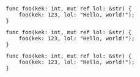 <pre class="code-highlight light-theme">
<span class="keyword keyword.other">func</span> <span class="func">foo</span><span class="punctuation">(</span><span class="variable">kek</span><span class="operator operator.punctuation">:</span> <span class="type type.builtin">int</span><span class="separator">,</span> <span class="modifier modifier.mut">mut</span> <span class="modifier modifier.ref">ref</span> <span class="variable">lol</span><span class="operator operator.punctuation">:</span> <span class="operator operator.math">&</span><span class="type type.builtin">str</span><span class="punctuation">)</span> <span class="punctuation">{</span>
    <span class="func">foo</span><span class="punctuation">(</span><span class="label">kek</span><span class="operator operator.punctuation">:</span> <span class="constant constant.dec">123</span><span class="separator">,</span> <span class="label">lol</span><span class="operator operator.punctuation">:</span> <span class="string">"Hello, world!"</span><span class="punctuation">)</span><span class="terminator">;</span>
<span class="punctuation">}</span>
</pre>

<pre class="code-highlight dimmed-theme">
<span class="keyword keyword.other">func</span> <span class="func">foo</span><span class="punctuation">(</span><span class="variable">kek</span><span class="operator operator.punctuation">:</span> <span class="type type.builtin">int</span><span class="separator">,</span> <span class="modifier modifier.mut">mut</span> <span class="modifier modifier.ref">ref</span> <span class="variable">lol</span><span class="operator operator.punctuation">:</span> <span class="operator operator.math">&</span><span class="type type.builtin">str</span><span class="punctuation">)</span> <span class="punctuation">{</span>
    <span class="func">foo</span><span class="punctuation">(</span><span class="label">kek</span><span class="operator operator.punctuation">:</span> <span class="constant constant.dec">123</span><span class="separator">,</span> <span class="label">lol</span><span class="operator operator.punctuation">:</span> <span class="string">"Hello, world!"</span><span class="punctuation">)</span><span class="terminator">;</span>
<span class="punctuation">}</span>
</pre>

<pre class="code-highlight dark-theme">
<span class="keyword keyword.other">func</span> <span class="func">foo</span><span class="punctuation">(</span><span class="variable">kek</span><span class="operator operator.punctuation">:</span> <span class="type type.builtin">int</span><span class="separator">,</span> <span class="modifier modifier.mut">mut</span> <span class="modifier modifier.ref">ref</span> <span class="variable">lol</span><span class="operator operator.punctuation">:</span> <span class="operator operator.math">&</span><span class="type type.builtin">str</span><span class="punctuation">)</span> <span class="punctuation">{</span>
    <span class="func">foo</span><span class="punctuation">(</span><span class="label">kek</span><span class="operator operator.punctuation">:</span> <span class="constant constant.dec">123</span><span class="separator">,</span> <span class="label">lol</span><span class="operator operator.punctuation">:</span> <span class="string">"Hello, world!"</span><span class="punctuation">)</span><span class="terminator">;</span>
<span class="punctuation">}</span>
</pre>

